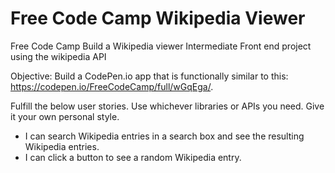 # Free Code Camp Wikipedia Viewer
Free Code Camp Build a Wikipedia viewer Intermediate Front end project using the wikipedia API

Objective: Build a CodePen.io app that is functionally similar to this: https://codepen.io/FreeCodeCamp/full/wGqEga/.

Fulfill the below user stories. Use whichever libraries or APIs you need. Give it your own personal style.

* I can search Wikipedia entries in a search box and see the resulting Wikipedia entries.
* I can click a button to see a random Wikipedia entry.
